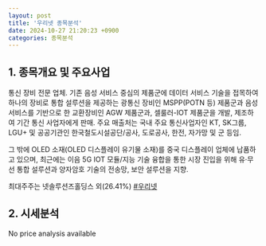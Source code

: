 ```yaml
---
layout: post
title: '우리넷 종목분석'
date: 2024-10-27 21:20:23 +0900
categories: 종목분석
---
```


## 1. 종목개요 및 주요사업

통신 장비 전문 업체. 기존 음성 서비스 중심의 제품군에 데이터 서비스 기술을 접목하여 하나의 장비로 통합 설루션을 제공하는 광통신 장비인 MSPP(POTN 등) 제품군과 음성 서비스를 기반으로 한 교환장비인 AGW 제품군과, 셀룰러-IOT 제품군을 개발, 제조하여 기간 통신 사업자에게 판매. 주요 매출처는 국내 주요 통신사업자인 KT, SK그룹, LGU+ 및 공공기관인 한국철도시설공단/공사, 도로공사, 한전, 자가망 및 군 등임.

그 밖에 OLED 소재(OLED 디스플레이 유기물 소재)를 중국 디스플레이 업체에 납품하고 있으며, 최근에는 이음 5G IOT 모듈/지능 기술 융합을 통한 시장 진입을 위해 유·무선 통합 설루션과 양자암호 기술의 전송망, 보안 설루션을 지향.

최대주주는 넷솔루션즈홀딩스 외(26.41%)
[#우리넷](#)

## 2. 시세분석

No price analysis available
